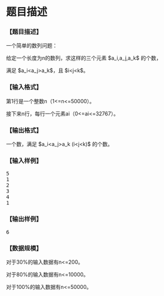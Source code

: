 # 题目描述


<h3>
【题目描述】
</h3>
<p>
一个简单的数列问题：
</p>
<p>
给定一个长度为n的数列，求这样的三个元素 $a_i,a_j,a_k$ 的个数，
</p>
<p>
满足 $a_i&lt;a_j&gt;a_k$，且 $i&lt;j&lt;k$。
</p>
<j<k。< span=""></j<k。<>
<h3>
【输入格式】
</h3>
<p>
第1行是一个整数n（1&lt;=n&lt;=50000）。
</p>
<p>
接下来n行，每行一个元素ai（0&lt;=ai&lt;=32767）。
</p>
<h3>
【输出格式】
</h3>
<p>
一个数，满足 $a_i&lt;a_j&gt;a_k (i&lt;j&lt;k)$ 的个数。
</p>
<j<k）的个数。< span=""></j<k）的个数。<>
<h3>
【输入样例】
</h3>
<pre>5
1
2
3
4
1</pre>
<h3>
【输出样例】
</h3>
<pre>6
</pre>
<h3>
【数据规模】
</h3>
<p>
对于30%的输入数据有n&lt;=200。
</p>
<p>
对于80%的输入数据有n&lt;=10000。
</p>
<p>
对于100%的输入数据有n&lt;=50000。
</p>
